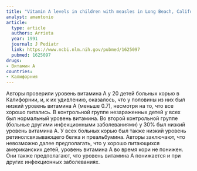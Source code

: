 ```yaml
---
title: "Vitamin A levels in children with measles in Long Beach, California"
analyst: amantonio
article:
  type: article
  authors: Arrieta
  year: 1991
  journal: J Pediatr
  link: https://www.ncbi.nlm.nih.gov/pubmed/1625097
  pubmed: 1625097
drugs:
- Витамин A
countries:
- Калифорния
---
```


Авторы проверили уровень витамина А у 20 детей больных корью в Калифорнии, и, к их удивлению, оказалось, что у половины из них был низкий уровень витамина А (меньше 0.7), несмотря на то, что все хорошо питались. В контрольной группе незараженных детей у всех был нормальный уровень витамина. Во второй контрольной группе (больные другими инфекционными заболеваниями) у 30% был низкий уровень витамина А. У всех больных корью был также низкий уровень ретинолсвязывающего белка и преальбумина. Авторы заключают, что невозможно далее предполагать, что у хорошо питающихся американских детей, уровень витамина А во время кори не понижен. Они также предполагают, что уровень витамина А понижается и при других инфекционных заболеваниях.
